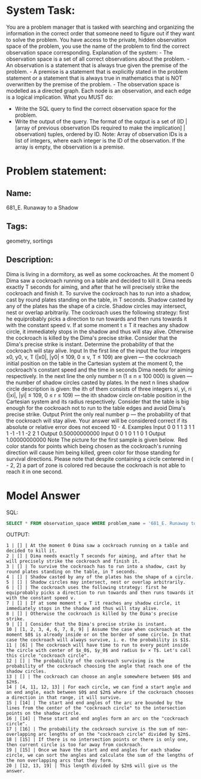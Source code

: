 # System Task:
You are a problem manager that is tasked with searching and organizing the information in the correct order that someone need to figure out if they want to solve the problem.
You have access to the private, hidden observation space of the problem, you use the name of the problem to find the correct observation space corresponding.
Explanation of the system:
    - The observation space is a set of all correct observations about the problem.
    - An observation is a statement that is always true given the premise of the problem.
    - A premise is a statement that is explicitly stated in the problem statement or a statement that is always true in mathematics that is NOT overwritten by the premise of the problem.
    - The observation space is modelled as a directed graph. Each node is an observation, and each edge is a logical implication.
What you MUST do:
- Write the SQL query to find the correct observation space for the problem.
- Write the output of the query. The format of the output is a set of (ID | [array of previous observation IDs required to make the implication] | observation) tuples, ordered by ID.
Note:
Array of observation IDs is a list of integers, where each integer is the ID of the observation. If the array is empty, the observation is a premise.
# Problem statement:
## Name:
681_E. Runaway to a Shadow
## Tags:
geometry, sortings
## Description:
Dima is living in a dormitory, as well as some cockroaches.
At the moment 0 Dima saw a cockroach running on a table and decided to kill it. Dima needs exactly T seconds for aiming, and after that he will precisely strike the cockroach and finish it.
To survive the cockroach has to run into a shadow, cast by round plates standing on the table, in T seconds. Shadow casted by any of the plates has the shape of a circle. Shadow circles may intersect, nest or overlap arbitrarily.
The cockroach uses the following strategy: first he equiprobably picks a direction to run towards and then runs towards it with the constant speed v. If at some moment t ≤ T it reaches any shadow circle, it immediately stops in the shadow and thus will stay alive. Otherwise the cockroach is killed by the Dima's precise strike. Consider that the Dima's precise strike is instant.
Determine the probability of that the cockroach will stay alive.
Input
In the first line of the input the four integers x0, y0, v, T (|x0|, |y0| ≤ 109, 0 ≤ v, T ≤ 109) are given — the cockroach initial position on the table in the Cartesian system at the moment 0, the cockroach's constant speed and the time in seconds Dima needs for aiming respectively.
In the next line the only number n (1 ≤ n ≤ 100 000) is given — the number of shadow circles casted by plates.
In the next n lines shadow circle description is given: the ith of them consists of three integers xi, yi, ri (|xi|, |yi| ≤ 109, 0 ≤ r ≤ 109) — the ith shadow circle on-table position in the Cartesian system and its radius respectively.
Consider that the table is big enough for the cockroach not to run to the table edges and avoid Dima's precise strike.
Output
Print the only real number p — the probability of that the cockroach will stay alive.
Your answer will be considered correct if its absolute or relative error does not exceed 10 - 4.
Examples
Input
0 0 1 1
3
1 1 1
-1 -1 1
-2 2 1
Output
0.50000000000
Input
0 0 1 0
1
1 0 1
Output
1.00000000000
Note
The picture for the first sample is given below. 
<image>
Red color stands for points which being chosen as the cockroach's running direction will cause him being killed, green color for those standing for survival directions. Please note that despite containing a circle centered in ( - 2, 2) a part of zone is colored red because the cockroach is not able to reach it in one second.

# Model Answer
SQL:
```sql
SELECT * FROM observation_space WHERE problem_name = '681_E. Runaway to a Shadow';
```
OUTPUT:
```
1 | [] | At the moment 0 Dima saw a cockroach running on a table and decided to kill it.
2 | [] | Dima needs exactly T seconds for aiming, and after that he will precisely strike the cockroach and finish it.
3 | [] | To survive the cockroach has to run into a shadow, cast by round plates standing on the table, in T seconds.
4 | [] | Shadow casted by any of the plates has the shape of a circle.
5 | [] | Shadow circles may intersect, nest or overlap arbitrarily.
6 | [] | The cockroach uses the following strategy: first he equiprobably picks a direction to run towards and then runs towards it with the constant speed v.
7 | [] | If at some moment t ≤ T it reaches any shadow circle, it immediately stops in the shadow and thus will stay alive.
8 | [] | Otherwise the cockroach is killed by the Dima's precise strike.
9 | [] | Consider that the Dima's precise strike is instant.
10 | [1, 2, 3, 4, 6, 7, 8, 9] | Assume the case when cockroach at the moment $0$ is already inside or on the border of some circle. In that case the cockroach will always survive, i. e. the probability is $1$.
11 | [6] | The cockroach will have time to run to every point inside the circle with center of $x_0$, $y_0$ and radius $v × T$. Let's call this circle "cockroach circle".
12 | [] | The probability of the cockroach surviving is the probability of the cockroach choosing the angle that reach one of the shadow circles.
13 | [] | The cockroach can choose an angle somewhere between $0$ and $2π$.
14 | [4, 11, 12, 13] | For each circle, we can find a start angle and an end angle, each between $0$ and $2π$ where if the cockroach chooses a direction in that range, it will survive.
15 | [14] | The start and end angles of the arc are bounded by the lines from the center of the "cockroach circle" to the intersection points on the shadow circle.
16 | [14] | These start and end angles form an arc on the "cockroach circle".
17 | [16] | The probability the cockroach survive is the sum of non-overlapping arc lengths of on the "cockroach circle" divided by $2π$. 
18 | [15] | If there is no intersection points or there is only one, then current circle is too far away from cockroach.
19 | [15] | Once we have the start and end angles for each shadow circle, we can sort the angles and calculate the sum of the lengths of the non overlapping arcs that they form.
20 | [12, 13, 19] | This length divided by $2π$ will give us the answer.
```